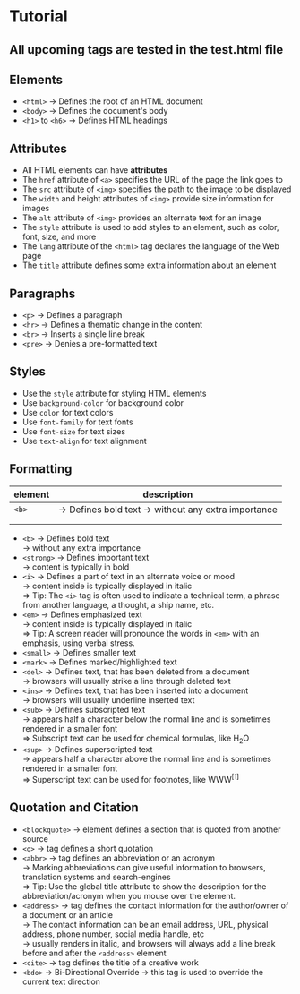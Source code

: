 # Tutorial

## All upcoming tags are tested in the test.html file

## Elements

- `<html>` -> Defines the root of an HTML document
- `<body>` -> Defines the document's body
- `<h1>` to `<h6>` -> Defines HTML headings

## Attributes

- All HTML elements can have **attributes**
- The `href` attribute of `<a>` specifies the URL of the page the link goes to
- The `src` attribute of `<img>` specifies the path to the image to be displayed
- The `width` and height attributes of `<img>` provide size information for images
- The `alt` attribute of `<img>` provides an alternate text for an image
- The `style` attribute is used to add styles to an element, such as color, font, size, and more
- The `lang` attribute of the `<html>` tag declares the language of the Web page
- The `title` attribute defines some extra information about an element

## Paragraphs

- `<p>` -> Defines a paragraph
- `<hr>` -> Defines a thematic change in the content
- `<br>` -> Inserts a single line break
- `<pre>` -> Denies a pre-formatted text

## Styles

- Use the `style` attribute for styling HTML elements
- Use `background-color` for background color
- Use `color` for text colors
- Use `font-family` for text fonts
- Use `font-size` for text sizes
- Use `text-align` for text alignment

## Formatting

|element|description|
|---|---|
|`<b>`|-> Defines bold text -> without any extra importance|
|   |   |
|   |   |

- `<b>` -> Defines bold text
    <br>-> without any extra importance
- `<strong>` -> Defines important text
    <br>-> content is typically in bold
- `<i>` -> Defines a part of text in an alternate voice or mood
    <br>-> content inside is typically displayed in italic
    <br>=> Tip: The `<i>` tag is often used to indicate a technical term, a phrase from another language, a thought, a ship name, etc.
- `<em>` -> Defines emphasized text
    <br>-> content inside is typically displayed in italic
    <br>=> Tip: A screen reader will pronounce the words in `<em>` with an emphasis, using verbal stress.
- `<small>` -> Defines smaller text
- `<mark>` -> Defines marked/highlighted text
- `<del>` -> Defines text, that has been deleted from a document
    <br>-> browsers will usually strike a line through deleted text
- `<ins>` -> Defines text, that has been inserted into a document
    <br>-> browsers will usually underline inserted text
- `<sub>` -> Defines subscripted text
    <br>-> appears half a character below the normal line and is sometimes rendered in a smaller font
    <br>=> Subscript text can be used for chemical formulas, like H<sub>2</sub>O
- `<sup>` -> Defines superscripted text
    <br>-> appears half a character above the normal line and is sometimes rendered in a smaller font
    <br>=> Superscript text can be used for footnotes, like WWW<sup>[1]</sup>

## Quotation and Citation

- `<blockquote>` -> element defines a section that is quoted from another source
- `<q>` -> tag defines a short quotation
- `<abbr>` -> tag defines an abbreviation or an acronym
    <br>-> Marking abbreviations can give useful information to browsers, translation systems and search-engines
    <br>=> Tip: Use the global title attribute to show the description for the abbreviation/acronym when you mouse over the element.
- `<address>` -> tag defines the contact information for the author/owner of a document or an article
    <br> -> The contact information can be an email address, URL, physical address, phone number, social media handle, etc
    <br> -> usually renders in italic, and browsers will always add a line break before and after the `<address>` element
- `<cite>` -> tag defines the title of a creative work
- `<bdo>` -> Bi-Directional Override
    -> this tag is used to override the current text direction